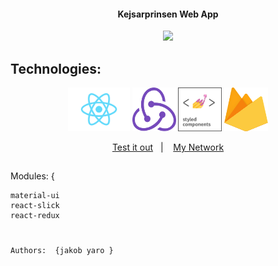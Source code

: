 <div align="center">
<!--   <img src="./public/images/cta-logo-one.png" alt="DisneyPlus logo"> -->
</div>



<h4 align="center" >
  Kejsarprinsen Web App
</h4>

<div align = "center">

  ![](./public/gif/kejsar-preview.gif)
</div>


 <h2 align = 'left'>Technologies: </h2>
<p align="center">
<img src="./public/images/react.png" alt="React"  height="70"/>
<img src="./public/images/redux.svg" alt="Redux" width="70" height="70"/>
<img src="./public/images/styled-components.png" alt="Styled-Components" width="70" height="70"/>
<img src="./public/images/firebase.svg" alt="Firebase" width="70" height="70"/>
</p>

<p align="center">
  <a href="">Test it out</a>&nbsp;&nbsp;&nbsp;|&nbsp;&nbsp;&nbsp;
  <a href="https://wa.me/+46793351364?text=tja%20Jakob%20jag%20gillade%20din%20Disney+%20clone%20">My Network</a>
</p>




##
Modules:  {

```
material-ui
react-slick
react-redux
```
#




##
```
Authors:  {jakob yaro }
```


